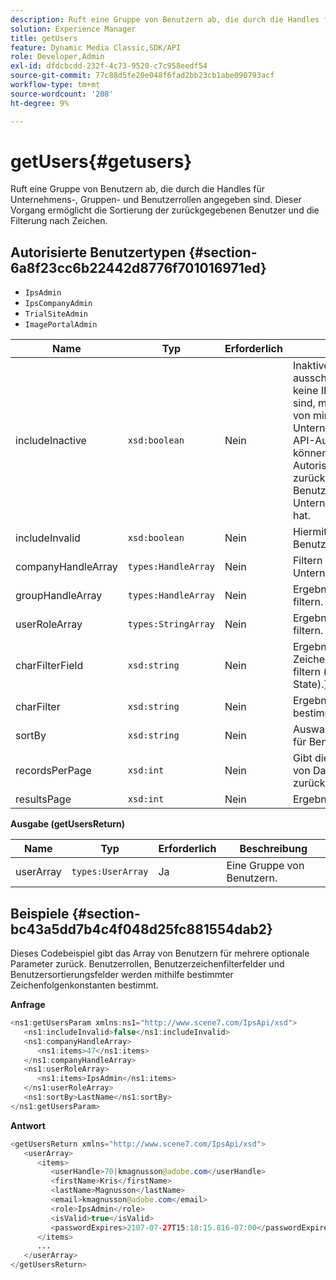 ```yaml
---
description: Ruft eine Gruppe von Benutzern ab, die durch die Handles für Unternehmens-, Gruppen- und Benutzerrollen angegeben sind. Dieser Vorgang ermöglicht die Sortierung der zurückgegebenen Benutzer und die Filterung nach Zeichen.
solution: Experience Manager
title: getUsers
feature: Dynamic Media Classic,SDK/API
role: Developer,Admin
exl-id: dfdcbcdd-232f-4c73-9520-c7c958eedf54
source-git-commit: 77c88d5fe20e048f6fad2bb23cb1abe090793acf
workflow-type: tm+mt
source-wordcount: '208'
ht-degree: 9%

---
```


# getUsers{#getusers}

Ruft eine Gruppe von Benutzern ab, die durch die Handles für Unternehmens-, Gruppen- und Benutzerrollen angegeben sind. Dieser Vorgang ermöglicht die Sortierung der zurückgegebenen Benutzer und die Filterung nach Zeichen.

## Autorisierte Benutzertypen {#section-6a8f23cc6b22442d8776f701016971ed}

* `IpsAdmin`
* `IpsCompanyAdmin`
* `TrialSiteAdmin`
* `ImagePortalAdmin`


| Name | Typ | Erforderlich | Beschreibung |
|---|---|---|---|
| includeInactive | `xsd:boolean` | Nein | Inaktive Benutzer ein- oder ausschließen. Benutzer, die keine IPS-Administratoren sind, müssen aktives Mitglied von mindestens einem Unternehmen sein, damit sie API-Aufrufe durchführen können. Ein Autorisierungsfehler wird zurückgegeben, wenn der Benutzer keine aktiven Unternehmensmitgliedschaften hat. |
| includeInvalid | `xsd:boolean` | Nein | Hiermit können Sie ungültige Benutzer ein-/ausschließen. |
| companyHandleArray | `types:HandleArray` | Nein | Filtern Sie die Ergebnisse nach Unternehmen. |
| groupHandleArray | `types:HandleArray` | Nein | Ergebnisse nach Gruppe filtern. |
| userRoleArray | `types:StringArray` | Nein | Ergebnisse nach Benutzerrolle filtern. |
| charFilterField | `xsd:string` | Nein | Ergebnisse nach dem Zeichenfolgenpräfix des Felds filtern (siehe [!DNL Trash State).] |
| charFilter | `xsd:string` | Nein | Ergebnisse nach einem bestimmten Zeichen filtern. |
| sortBy | `xsd:string` | Nein | Auswahl der Sortierungsfelder für Benutzer. |
| recordsPerPage | `xsd:int` | Nein | Gibt die angegebene Anzahl von Datensätzen pro Seite zurück. |
| resultsPage | `xsd:int` | Nein | Ergebnisseite. |

**Ausgabe (getUsersReturn)**

| Name | Typ | Erforderlich | Beschreibung |
|---|---|---|---|
| userArray | `types:UserArray` | Ja | Eine Gruppe von Benutzern. |

## Beispiele {#section-bc43a5dd7b4c4f048d25fc881554dab2}

Dieses Codebeispiel gibt das Array von Benutzern für mehrere optionale Parameter zurück. Benutzerrollen, Benutzerzeichenfilterfelder und Benutzersortierungsfelder werden mithilfe bestimmter Zeichenfolgenkonstanten bestimmt.

**Anfrage**

```java
<ns1:getUsersParam xmlns:ns1="http://www.scene7.com/IpsApi/xsd">
   <ns1:includeInvalid>false</ns1:includeInvalid>
   <ns1:companyHandleArray>
      <ns1:items>47</ns1:items>
   </ns1:companyHandleArray>
   <ns1:userRoleArray>
      <ns1:items>IpsAdmin</ns1:items>
   </ns1:userRoleArray>
   <ns1:sortBy>LastName</ns1:sortBy>
</ns1:getUsersParam>
```

**Antwort**

```java
<getUsersReturn xmlns="http://www.scene7.com/IpsApi/xsd">
   <userArray>
      <items>
         <userHandle>70|kmagnusson@adobe.com</userHandle>
         <firstName>Kris</firstName>
         <lastName>Magnusson</lastName>
         <email>kmagnusson@adobe.com</email>
         <role>IpsAdmin</role>
         <isValid>true</isValid>
         <passwordExpires>2107-07-27T15:18:15.816-07:00</passwordExpires>
      </items>
      ...
   </userArray>
</getUsersReturn>
```
